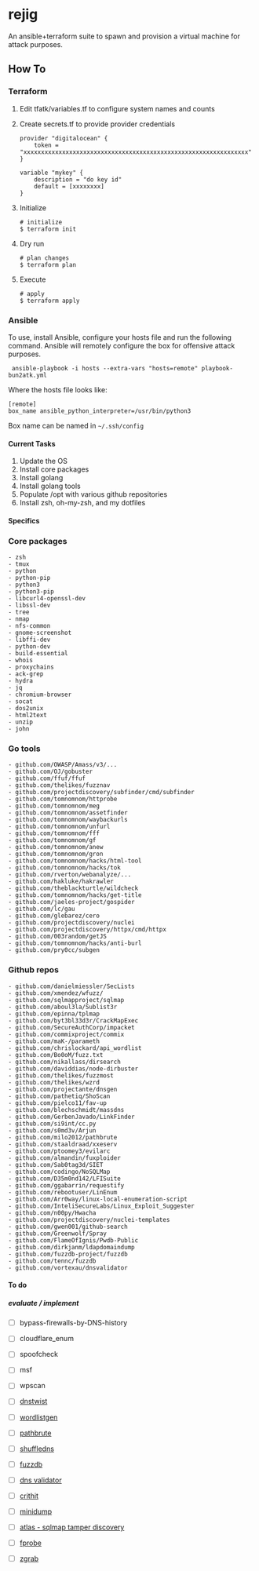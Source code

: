 # rejig

An ansible+terraform suite to spawn and provision a virtual machine for attack purposes.

## How To

### Terraform

1. Edit tfatk/variables.tf to configure system names and counts
2. Create secrets.tf to provide provider credentials

    ```
    provider "digitalocean" {
        token = "xxxxxxxxxxxxxxxxxxxxxxxxxxxxxxxxxxxxxxxxxxxxxxxxxxxxxxxxxxxxxxxx"
    }

    variable "mykey" {
        description = "do key id"
        default = [xxxxxxxx]
    }
    ```
3. Initialize
    ```
    # initialize
    $ terraform init
    ```
4. Dry run
    ```
    # plan changes
    $ terraform plan
    ```
5. Execute
    ```
    # apply
    $ terraform apply
    ```


### Ansible

To use, install Ansible, configure your hosts file and run the following
command. Ansible will remotely configure the box for offensive attack purposes. 

` ansible-playbook -i hosts --extra-vars "hosts=remote" playbook-bun2atk.yml`

Where the hosts file looks like:

```
[remote]
box_name ansible_python_interpreter=/usr/bin/python3
```

Box name can be named in `~/.ssh/config`

#### Current Tasks

1. Update the OS
2. Install core packages
3. Install golang
4. Install golang tools
5. Populate /opt with various github repositories
6. Install zsh, oh-my-zsh, and my dotfiles

#### Specifics

### Core packages

    - zsh
    - tmux
    - python
    - python-pip
    - python3
    - python3-pip
    - libcurl4-openssl-dev
    - libssl-dev
    - tree
    - nmap
    - nfs-common
    - gnome-screenshot
    - libffi-dev
    - python-dev
    - build-essential
    - whois
    - proxychains
    - ack-grep
    - hydra
    - jq
    - chromium-browser
    - socat
    - dos2unix
    - html2text
    - unzip
    - john

### Go tools

    - github.com/OWASP/Amass/v3/...
    - github.com/OJ/gobuster
    - github.com/ffuf/ffuf
    - github.com/thelikes/fuzznav
    - github.com/projectdiscovery/subfinder/cmd/subfinder
    - github.com/tomnomnom/httprobe
    - github.com/tomnomnom/meg
    - github.com/tomnomnom/assetfinder
    - github.com/tomnomnom/waybackurls
    - github.com/tomnomnom/unfurl
    - github.com/tomnomnom/fff
    - github.com/tomnomnom/gf
    - github.com/tomnomnom/anew
    - github.com/tomnomnom/gron
    - github.com/tomnomnom/hacks/html-tool
    - github.com/tomnomnom/hacks/tok
    - github.com/rverton/webanalyze/...
    - github.com/hakluke/hakrawler
    - github.com/theblackturtle/wildcheck
    - github.com/tomnomnom/hacks/get-title
    - github.com/jaeles-project/gospider
    - github.com/lc/gau
    - github.com/glebarez/cero
    - github.com/projectdiscovery/nuclei
    - github.com/projectdiscovery/httpx/cmd/httpx
    - github.com/003random/getJS
    - github.com/tomnomnom/hacks/anti-burl
    - github.com/pry0cc/subgen

### Github repos

    - github.com/danielmiessler/SecLists
    - github.com/xmendez/wfuzz/
    - github.com/sqlmapproject/sqlmap
    - github.com/aboul3la/Sublist3r
    - github.com/epinna/tplmap
    - github.com/byt3bl33d3r/CrackMapExec
    - github.com/SecureAuthCorp/impacket
    - github.com/commixproject/commix
    - github.com/maK-/parameth
    - github.com/chrislockard/api_wordlist
    - github.com/Bo0oM/fuzz.txt
    - github.com/nikallass/dirsearch
    - github.com/daviddias/node-dirbuster
    - github.com/thelikes/fuzzmost
    - github.com/thelikes/wzrd
    - github.com/projectante/dnsgen
    - github.com/pathetiq/ShoScan
    - github.com/pielco11/fav-up
    - github.com/blechschmidt/massdns
    - github.com/GerbenJavado/LinkFinder
    - github.com/si9int/cc.py
    - github.com/s0md3v/Arjun
    - github.com/milo2012/pathbrute
    - github.com/staaldraad/xxeserv
    - github.com/ptoomey3/evilarc
    - github.com/almandin/fuxploider
    - github.com/Sab0tag3d/SIET
    - github.com/codingo/NoSQLMap
    - github.com/D35m0nd142/LFISuite
    - github.com/ggabarrin/requestify
    - github.com/rebootuser/LinEnum
    - github.com/Arr0way/linux-local-enumeration-script
    - github.com/InteliSecureLabs/Linux_Exploit_Suggester
    - github.com/n00py/Hwacha
    - github.com/projectdiscovery/nuclei-templates
    - github.com/gwen001/github-search
    - github.com/Greenwolf/Spray
    - github.com/FlameOfIgnis/Pwdb-Public
    - github.com/dirkjanm/ldapdomaindump
    - github.com/fuzzdb-project/fuzzdb
    - github.com/tennc/fuzzdb
    - github.com/vortexau/dnsvalidator

#### To do

##### evaluate / implement 

- [ ] bypass-firewalls-by-DNS-history
- [ ] cloudflare_enum
- [ ] spoofcheck
- [ ] msf
- [ ] wpscan
- [ ] [dnstwist](https://github.com/elceef/dnstwist)
- [ ] [wordlistgen](https://github.com/ameenmaali/wordlistgen)
- [ ] [pathbrute](https://github.com/milo2012/pathbrute)
- [ ] [shuffledns](https://github.com/projectdiscovery/shuffledns)
- [ ] [fuzzdb](https://github.com/fuzzdb-project/fuzzdb)
- [ ] [dns validator](https://github.com/vortexau/dnsvalidator)
- [ ] [crithit](https://github.com/codingo/crithit)
- [ ] [minidump](https://github.com/Mr-Un1k0d3r/MiniDump)
- [ ] [atlas - sqlmap tamper discovery](https://github.com/m4ll0k/Atlas)
- [ ] [fprobe](https://github.com/theblackturtle/fprobe)
- [ ] [zgrab](https://github.com/zmap/zgrab2)

